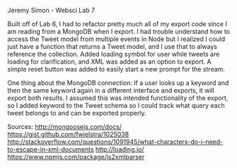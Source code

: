 Jeremy Simon - Websci Lab 7

Built off of Lab 6, I had to refactor pretty much all of my export code since I am reading from a MongoDB when I export. I had trouble understand how to access the Tweet model from multiple events in Node but I realized I could just have a function that returns a Tweet model, and I use that to always reference the collection. Added loading symbol for user while tweets are loading for clarification, and XML was added as an option to export. A simple reset button was added to easily start a new prompt for the stream.

One thing about the MongoDB connection: If a user looks up a keyword and then the same keyword again in a different interface and exports, it will export both results. I assumed this was intended functionality of the export, so I added keyword to the Tweet schema so I could track what query each tweet belongs to and can be exported properly.

Sources:
http://mongoosejs.com/docs/
https://gist.github.com/fwielstra/1025038
http://stackoverflow.com/questions/1091945/what-characters-do-i-need-to-escape-in-xml-documents
http://loading.io/
https://www.npmjs.com/package/js2xmlparser